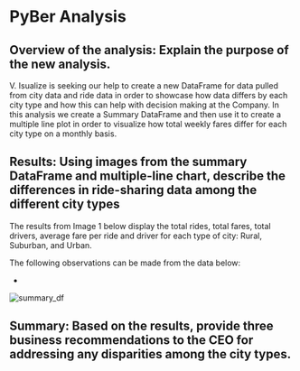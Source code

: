 # PyBer Analysis

## Overview of the analysis: Explain the purpose of the new analysis.

V. Isualize is seeking our help to create a new DataFrame for data pulled from city data and ride data in order to showcase how data differs by each city type and how this can help with decision making at the Company. In this analysis we create a Summary DataFrame and then use it to create a multiple line plot in order to visualize how total weekly fares differ for each city type on a monthly basis.

## Results: Using images from the summary DataFrame and multiple-line chart, describe the differences in ride-sharing data among the different city types

The results from Image 1 below display the total rides, total fares, total drivers, average fare per ride and driver for each type of city: Rural, Suburban, and Urban.

The following observations can be made from the data below:

- 

![summary_df](analysis/Summary_Data_Frame.png)




## Summary: Based on the results, provide three business recommendations to the CEO for addressing any disparities among the city types.
